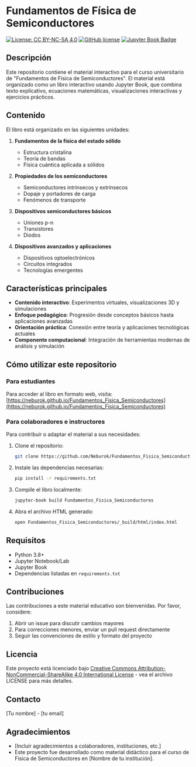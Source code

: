 # Fundamentos de Física de Semiconductores
[![License: CC BY-NC-SA 4.0](https://img.shields.io/badge/License-CC%20BY--NC--SA%204.0-lightgrey.svg)](https://creativecommons.org/licenses/by-nc-sa/4.0/)
[![GitHub license](https://img.shields.io/github/license/Neburok/Fundamentos_Fisica_Semiconductores)](https://github.com/Neburok/Fundamentos_Fisica_Semiconductores/blob/main/LICENSE)
[![Jupyter Book Badge](https://jupyterbook.org/badge.svg)](https://neburok.github.io/Fundamentos_Fisica_Semiconductores)

## Descripción

Este repositorio contiene el material interactivo para el curso universitario de "Fundamentos de Física de Semiconductores". El material está organizado como un libro interactivo usando Jupyter Book, que combina texto explicativo, ecuaciones matemáticas, visualizaciones interactivas y ejercicios prácticos.

## Contenido

El libro está organizado en las siguientes unidades:

1. **Fundamentos de la física del estado sólido**
   - Estructura cristalina
   - Teoría de bandas
   - Física cuántica aplicada a sólidos

2. **Propiedades de los semiconductores**
   - Semiconductores intrínsecos y extrínsecos
   - Dopaje y portadores de carga
   - Fenómenos de transporte

3. **Dispositivos semiconductores básicos**
   - Uniones p-n
   - Transistores
   - Diodos

4. **Dispositivos avanzados y aplicaciones**
   - Dispositivos optoelectrónicos
   - Circuitos integrados
   - Tecnologías emergentes

## Características principales

- **Contenido interactivo**: Experimentos virtuales, visualizaciones 3D y simulaciones
- **Enfoque pedagógico**: Progresión desde conceptos básicos hasta aplicaciones avanzadas
- **Orientación práctica**: Conexión entre teoría y aplicaciones tecnológicas actuales
- **Componente computacional**: Integración de herramientas modernas de análisis y simulación

## Cómo utilizar este repositorio

### Para estudiantes

Para acceder al libro en formato web, visita: [https://neburok.github.io/Fundamentos_Fisica_Semiconductores](https://neburok.github.io/Fundamentos_Fisica_Semiconductores)

### Para colaboradores e instructores

Para contribuir o adaptar el material a sus necesidades:

1. Clone el repositorio:
   ```bash
   git clone https://github.com/Neburok/Fundamentos_Fisica_Semiconductores.git
   ```

2. Instale las dependencias necesarias:
   ```bash
   pip install -r requirements.txt
   ```

3. Compile el libro localmente:
   ```bash
   jupyter-book build Fundamentos_Fisica_Semiconductores
   ```

4. Abra el archivo HTML generado:
   ```bash
   open Fundamentos_Fisica_Semiconductores/_build/html/index.html
   ```

## Requisitos

- Python 3.8+
- Jupyter Notebook/Lab
- Jupyter Book
- Dependencias listadas en `requirements.txt`

## Contribuciones

Las contribuciones a este material educativo son bienvenidas. Por favor, considere:

1. Abrir un issue para discutir cambios mayores
2. Para correcciones menores, enviar un pull request directamente
3. Seguir las convenciones de estilo y formato del proyecto

## Licencia

Este proyecto está licenciado bajo [Creative Commons Attribution-NonCommercial-ShareAlike 4.0 International License](https://creativecommons.org/licenses/by-nc-sa/4.0/) - vea el archivo LICENSE para más detalles.

## Contacto

[Tu nombre] - [tu email]

## Agradecimientos

- [Incluir agradecimientos a colaboradores, instituciones, etc.]
- Este proyecto fue desarrollado como material didáctico para el curso de Física de Semiconductores en [Nombre de tu institución].
